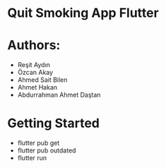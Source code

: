 # Quit Smoking App Flutter

# Authors:

- Reşit Aydın
- Özcan Akay
- Ahmed Sait Bilen
- Ahmet Hakan
- Abdurrahman Ahmet Daştan


# Getting Started

- flutter pub get
- flutter pub outdated
- flutter run
